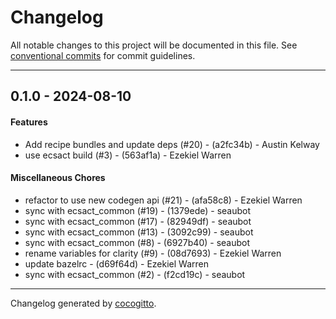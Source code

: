 # Changelog
All notable changes to this project will be documented in this file. See [conventional commits](https://www.conventionalcommits.org/) for commit guidelines.

- - -
## 0.1.0 - 2024-08-10
#### Features
- Add recipe bundles and update deps (#20) - (a2fc34b) - Austin Kelway
- use ecsact build (#3) - (563af1a) - Ezekiel Warren
#### Miscellaneous Chores
- refactor to use new codegen api (#21) - (afa58c8) - Ezekiel Warren
- sync with ecsact_common (#19) - (1379ede) - seaubot
- sync with ecsact_common (#17) - (82949df) - seaubot
- sync with ecsact_common (#13) - (3092c99) - seaubot
- sync with ecsact_common (#8) - (6927b40) - seaubot
- rename variables for clarity (#9) - (08d7693) - Ezekiel Warren
- update bazelrc - (d69f64d) - Ezekiel Warren
- sync with ecsact_common (#2) - (f2cd19c) - seaubot

- - -

Changelog generated by [cocogitto](https://github.com/cocogitto/cocogitto).